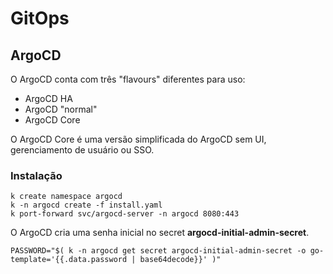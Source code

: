 # GitOps

## ArgoCD

O ArgoCD conta com três "flavours" diferentes para uso:

* ArgoCD HA
* ArgoCD "normal"
* ArgoCD Core

O ArgoCD Core é uma versão simplificada do ArgoCD sem UI,  gerenciamento de usuário ou SSO.

### Instalação

```
k create namespace argocd
k -n argocd create -f install.yaml
k port-forward svc/argocd-server -n argocd 8080:443
```

O ArgoCD cria uma senha inicial no secret **argocd-initial-admin-secret**.

```
PASSWORD="$( k -n argocd get secret argocd-initial-admin-secret -o go-template='{{.data.password | base64decode}}' )"
```


